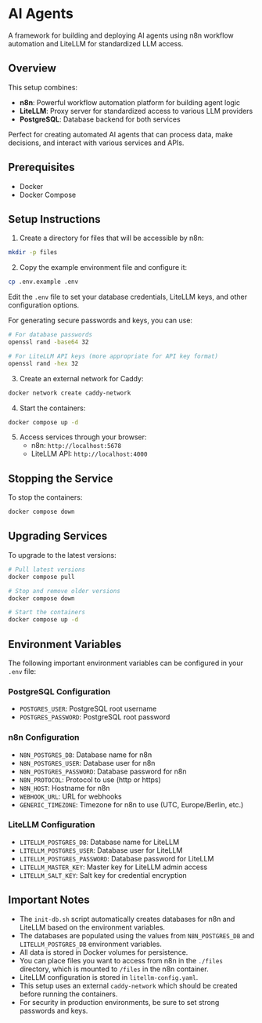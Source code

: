 # AI Agents

A framework for building and deploying AI agents using n8n workflow automation and LiteLLM for standardized LLM access.

## Overview

This setup combines:
- **n8n**: Powerful workflow automation platform for building agent logic
- **LiteLLM**: Proxy server for standardized access to various LLM providers
- **PostgreSQL**: Database backend for both services

Perfect for creating automated AI agents that can process data, make decisions, and interact with various services and APIs.

## Prerequisites

- Docker
- Docker Compose

## Setup Instructions

1. Create a directory for files that will be accessible by n8n:

```bash
mkdir -p files
```

2. Copy the example environment file and configure it:

```bash
cp .env.example .env
```

Edit the `.env` file to set your database credentials, LiteLLM keys, and other configuration options.

For generating secure passwords and keys, you can use:
```bash
# For database passwords
openssl rand -base64 32

# For LiteLLM API keys (more appropriate for API key format)
openssl rand -hex 32
```

3. Create an external network for Caddy:

```bash
docker network create caddy-network
```

4. Start the containers:

```bash
docker compose up -d
```

5. Access services through your browser:
   - n8n: `http://localhost:5678`
   - LiteLLM API: `http://localhost:4000`

## Stopping the Service

To stop the containers:

```bash
docker compose down
```

## Upgrading Services

To upgrade to the latest versions:

```bash
# Pull latest versions
docker compose pull

# Stop and remove older versions
docker compose down

# Start the containers
docker compose up -d
```

## Environment Variables

The following important environment variables can be configured in your `.env` file:

### PostgreSQL Configuration
- `POSTGRES_USER`: PostgreSQL root username
- `POSTGRES_PASSWORD`: PostgreSQL root password

### n8n Configuration
- `N8N_POSTGRES_DB`: Database name for n8n
- `N8N_POSTGRES_USER`: Database user for n8n
- `N8N_POSTGRES_PASSWORD`: Database password for n8n
- `N8N_PROTOCOL`: Protocol to use (http or https)
- `N8N_HOST`: Hostname for n8n
- `WEBHOOK_URL`: URL for webhooks
- `GENERIC_TIMEZONE`: Timezone for n8n to use (UTC, Europe/Berlin, etc.)

### LiteLLM Configuration
- `LITELLM_POSTGRES_DB`: Database name for LiteLLM
- `LITELLM_POSTGRES_USER`: Database user for LiteLLM
- `LITELLM_POSTGRES_PASSWORD`: Database password for LiteLLM
- `LITELLM_MASTER_KEY`: Master key for LiteLLM admin access
- `LITELLM_SALT_KEY`: Salt key for credential encryption

## Important Notes

- The `init-db.sh` script automatically creates databases for n8n and LiteLLM based on the environment variables.
- The databases are populated using the values from `N8N_POSTGRES_DB` and `LITELLM_POSTGRES_DB` environment variables.
- All data is stored in Docker volumes for persistence.
- You can place files you want to access from n8n in the `./files` directory, which is mounted to `/files` in the n8n container.
- LiteLLM configuration is stored in `litellm-config.yaml`.
- This setup uses an external `caddy-network` which should be created before running the containers.
- For security in production environments, be sure to set strong passwords and keys.

